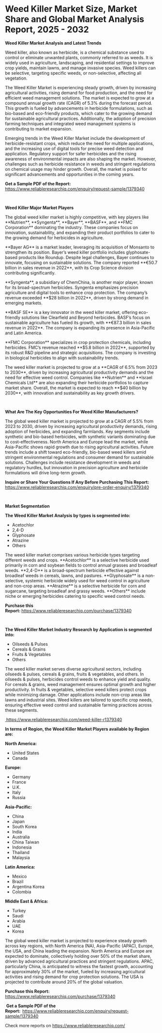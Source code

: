 <p><h1>Weed Killer Market Size, Market Share and Global Market Analysis Report, 2025 - 2032</h1></p><p><strong>Weed Killer Market Analysis and Latest Trends</strong></p>
<p><p>Weed killer, also known as herbicide, is a chemical substance used to control or eliminate unwanted plants, commonly referred to as weeds. It is widely used in agriculture, landscaping, and residential settings to improve crop yields, maintain lawns, and manage invasive species. Weed killers can be selective, targeting specific weeds, or non-selective, affecting all vegetation.</p><p>The Weed Killer Market is experiencing steady growth, driven by increasing agricultural activities, rising demand for food production, and the need for efficient weed management solutions. The market is expected to grow at a compound annual growth rate (CAGR) of 5.3% during the forecast period. This growth is fueled by advancements in herbicide formulations, such as bio-based and eco-friendly products, which cater to the growing demand for sustainable agricultural practices. Additionally, the adoption of precision farming techniques and integrated weed management systems is contributing to market expansion.</p><p>Emerging trends in the Weed Killer Market include the development of herbicide-resistant crops, which reduce the need for multiple applications, and the increasing use of digital tools for precise weed detection and application. Regulatory support for safer herbicides and the rising awareness of environmental impacts are also shaping the market. However, challenges such as herbicide resistance in weeds and stringent regulations on chemical usage may hinder growth. Overall, the market is poised for significant advancements and opportunities in the coming years.</p></p>
<p><strong>Get a Sample PDF of the Report:&nbsp;</strong> <a href="https://www.reliableresearchiq.com/enquiry/request-sample/1379340?utm_campaign=1906&utm_medium=2&utm_source=Github&utm_content=ia&utm_term=24012025&utm_id=weed-killer">https://www.reliableresearchiq.com/enquiry/request-sample/1379340</a></p>
<p>&nbsp;</p>
<p><strong>Weed Killer Major Market Players</strong></p>
<p><p>The global weed killer market is highly competitive, with key players like **Nutrien**, **Syngenta**, **Bayer**, **BASF**, and **FMC Corporation** dominating the industry. These companies focus on innovation, sustainability, and expanding their product portfolios to cater to the growing demand for herbicides in agriculture.</p><p>**Bayer AG** is a market leader, leveraging its acquisition of Monsanto to strengthen its position. Bayer’s weed killer portfolio includes glyphosate-based products like Roundup. Despite legal challenges, Bayer continues to innovate, focusing on sustainable solutions. The company reported **€50.7 billion in sales revenue in 2022**, with its Crop Science division contributing significantly.</p><p>**Syngenta**, a subsidiary of ChemChina, is another major player, known for its broad-spectrum herbicides. Syngenta emphasizes precision agriculture and digital tools to enhance crop protection. The company’s revenue exceeded **$28 billion in 2022**, driven by strong demand in emerging markets.</p><p>**BASF SE** is a key innovator in the weed killer market, offering eco-friendly solutions like Clearfield and Beyond herbicides. BASF’s focus on sustainable agriculture has fueled its growth, with **€87.3 billion in sales revenue in 2022**. The company is expanding its presence in Asia-Pacific and Latin America.</p><p>**FMC Corporation** specializes in crop protection chemicals, including herbicides. FMC’s revenue reached **$5.8 billion in 2022**, supported by its robust R&D pipeline and strategic acquisitions. The company is investing in biological herbicides to align with sustainability trends.</p><p>The weed killer market is projected to grow at a **CAGR of 6.5% from 2023 to 2030**, driven by increasing agricultural productivity demands and the need for effective weed control. Companies like **Nutrien** and **Israel Chemicals Ltd** are also expanding their herbicide portfolios to capture market share. Overall, the market is expected to reach **$40 billion by 2030**, with innovation and sustainability as key growth drivers.</p></p>
<p>&nbsp;</p>
<p><strong>What Are The Key Opportunities For Weed Killer Manufacturers?</strong></p>
<p><p>The global weed killer market is projected to grow at a CAGR of 5.5% from 2023 to 2030, driven by increasing agricultural productivity demands, rising adoption of herbicides, and expanding farmlands. Key segments include synthetic and bio-based herbicides, with synthetic variants dominating due to cost-effectiveness. North America and Europe lead the market, while Asia-Pacific shows rapid growth due to rising agricultural activities. Future trends include a shift toward eco-friendly, bio-based weed killers amid stringent environmental regulations and consumer demand for sustainable solutions. Challenges include resistance development in weeds and regulatory hurdles, but innovation in precision agriculture and herbicide formulations will drive long-term growth.</p></p>
<p><strong>Inquire or Share Your Questions If Any Before Purchasing This Report:</strong> <a href="https://www.reliableresearchiq.com/enquiry/pre-order-enquiry/1379340?utm_campaign=1906&utm_medium=2&utm_source=Github&utm_content=ia&utm_term=24012025&utm_id=weed-killer">https://www.reliableresearchiq.com/enquiry/pre-order-enquiry/1379340</a></p>
<p>&nbsp;</p>
<p><strong>Market Segmentation</strong></p>
<p><strong>The Weed Killer Market Analysis by types is segmented into:</strong></p>
<p><ul><li>Acetochlor</li><li>2,4-D</li><li>Glyphosate</li><li>Atrazine</li><li>Others</li></ul></p>
<p><p>The weed killer market comprises various herbicide types targeting different weeds and crops. **Acetochlor** is a selective herbicide used primarily in corn and soybean fields to control annual grasses and broadleaf weeds. **2,4-D** is a broad-spectrum herbicide effective against broadleaf weeds in cereals, lawns, and pastures. **Glyphosate** is a non-selective, systemic herbicide widely used for weed control in agriculture and non-crop areas. **Atrazine** is a selective herbicide for corn and sugarcane, targeting broadleaf and grassy weeds. **Others** include niche or emerging herbicides catering to specific weed control needs.</p></p>
<p><strong>Purchase this Report:&nbsp;</strong><a href="https://www.reliableresearchiq.com/purchase/1379340?utm_campaign=1906&utm_medium=2&utm_source=Github&utm_content=ia&utm_term=24012025&utm_id=weed-killer">https://www.reliableresearchiq.com/purchase/1379340</a></p>
<p>&nbsp;</p>
<p><strong>The Weed Killer Market Industry Research by Application is segmented into:</strong></p>
<p><ul><li>Oilseeds & Pulses</li><li>Cereals & Grains</li><li>Fruits & Vegetables</li><li>Others</li></ul></p>
<p><p>The weed killer market serves diverse agricultural sectors, including oilseeds & pulses, cereals & grains, fruits & vegetables, and others. In oilseeds & pulses, herbicides control weeds to enhance yield and quality. For cereals & grains, weed management ensures optimal growth and higher productivity. In fruits & vegetables, selective weed killers protect crops while minimizing damage. Other applications include non-crop areas like lawns and industrial sites. Weed killers are tailored to specific crop needs, ensuring effective weed control and sustainable farming practices across these segments.</p></p>
<p><a href="https://www.reliableresearchiq.com/weed-killer-r1379340?utm_campaign=1906&utm_medium=2&utm_source=Github&utm_content=ia&utm_term=24012025&utm_id=weed-killer">&nbsp;https://www.reliableresearchiq.com/weed-killer-r1379340</a></p>
<p><strong>In terms of Region, the Weed Killer Market Players available by Region are:</strong></p>
<p>
    <p> <strong> North America: </strong>
        <ul>
            <li>United States</li>
            <li>Canada</li>
        </ul>
        </p> 
    <p> <strong> Europe: </strong>
        <ul>
            <li>Germany</li>
            <li>France</li>
            <li>U.K.</li>
            <li>Italy</li>
            <li>Russia</li>
        </ul>
        </p> 
    <p> <strong> Asia-Pacific: </strong>
        <ul>
            <li>China</li>
            <li>Japan</li>
            <li>South Korea</li>
            <li>India</li>
            <li>Australia</li>
            <li>China Taiwan</li>
            <li>Indonesia</li>
            <li>Thailand</li>
            <li>Malaysia</li>
        </ul>
        </p> 
    <p> <strong> Latin America: </strong>
        <ul>
            <li>Mexico</li>
            <li>Brazil</li>
            <li>Argentina Korea</li>
            <li>Colombia</li>
        </ul>
        </p> 
    <p> <strong> Middle East & Africa: </strong>
        <ul>
            <li>Turkey</li>
            <li>Saudi</li>
            <li>Arabia</li>
            <li>UAE</li>
            <li>Korea</li>
        </ul>
    </p>
    </p>
<p><p>The global weed killer market is projected to experience steady growth across key regions, with North America (NA), Asia-Pacific (APAC), Europe, the USA, and China leading the expansion. North America and Europe are expected to dominate, collectively holding over 50% of the market share, driven by advanced agricultural practices and stringent regulations. APAC, particularly China, is anticipated to witness the fastest growth, accounting for approximately 30% of the market, fueled by increasing agricultural activities and rising demand for crop protection solutions. The USA is projected to contribute around 20% of the global valuation.</p></p>
<p><strong>Purchase this Report: </strong><a href="https://www.reliableresearchiq.com/purchase/1379340?utm_campaign=1906&utm_medium=2&utm_source=Github&utm_content=ia&utm_term=24012025&utm_id=weed-killer">https://www.reliableresearchiq.com/purchase/1379340</a></p>
<p>&nbsp;<strong>Get a Sample PDF of the Report:&nbsp;&nbsp;</strong><a href="https://www.reliableresearchiq.com/enquiry/request-sample/1379340?utm_campaign=1906&utm_medium=2&utm_source=Github&utm_content=ia&utm_term=24012025&utm_id=weed-killer">https://www.reliableresearchiq.com/enquiry/request-sample/1379340</a></p>
<p><strong></strong></p>
<p>Check more reports on <a href="https://www.reliableresearchiq.com/?utm_campaign=1906&utm_medium=2&utm_source=Github&utm_content=ia&utm_term=24012025&utm_id=weed-killer">https://www.reliableresearchiq.com/</a></p>